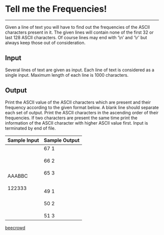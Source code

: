 # Tell me the Frequencies!

---

Given a line of text you will have to find out the frequencies of the ASCII characters present in it. The given lines will contain none of the first 32 or last 128 ASCII characters. Of course lines may end with ‘\n’ and ‘\r’ but always keep those out of consideration.

## Input

Several lines of text are given as input. Each line of text is considered as a single input. Maximum length of each line is 1000 characters.

## Output

Print the ASCII value of the ASCII characters which are present and their frequency according to the given format below. A blank line should separate each set of output. Print the ASCII characters in the ascending order of their frequencies. If two characters are present the same time print the information of the ASCII character with higher ASCII value first. Input is terminated by end of file.

| Sample Input         | Sample Output                                                        |
| -------------------- | -------------------------------------------------------------------- |
| AAABBC<br><br>122333 | 67 1<br><br>66 2<br><br>65 3<br><br><br>49 1<br><br>50 2<br><br>51 3 |

[beecrowd](https://www.beecrowd.com.br/judge/en/problems/view/1251)
